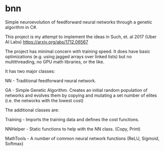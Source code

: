 # bnn
Simple neuroevolution of feedforward neural networks through a genetic algorithm in C#.

This project is my attempt to implement the ideas in Such, et. al 2017 (Uber AI Labs)
https://arxiv.org/abs/1712.06567

The project has minimal concern with training speed. It does have basic optimizations (e.g. using jagged arrays over linked lists) but no multithreading, no GPU math libraries, or the like.

It has two major classes:

  NN - Traditional feedforward neural network.
  
  GA - Simple Genetic Algorithm. Creates an initial random population of networks and evolves them by copying and mutating a set number of elites (i.e. the networks with the lowest cost)

The additional classes are:

  Training - Imports the training data and defines the cost functions.
  
  NNHelper - Static functions to help with the NN class. (Copy, Print)
  
  MathTools - A number of common neural network functions (ReLU, Sigmoid, Softmax)

